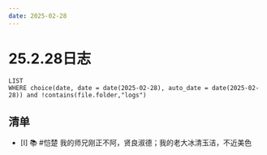 ```yaml
---
date: 2025-02-28
---
```


# 25.2.28日志

```dataview
LIST
WHERE choice(date, date = date(2025-02-28), auto_date = date(2025-02-28)) and !contains(file.folder,"logs")
```

## 清单

- [I] 📚 #恺楚 我的师兄刚正不阿，贤良淑德；我的老大冰清玉洁，不近美色
